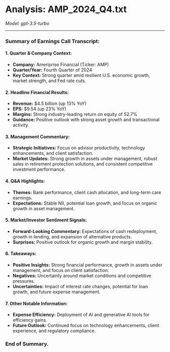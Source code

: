 # Analysis: AMP_2024_Q4.txt

*Model: gpt-3.5-turbo*

---

### Summary of Earnings Call Transcript:

#### 1. Quarter & Company Context:
- **Company:** Ameriprise Financial (Ticker: AMP)
- **Quarter/Year:** Fourth Quarter of 2024
- **Key Context:** Strong quarter amid resilient U.S. economic growth, market strength, and Fed rate cuts.

#### 2. Headline Financial Results:
- **Revenue:** $4.5 billion (up 13% YoY)
- **EPS:** $9.54 (up 23% YoY)
- **Margins:** Strong industry-leading return on equity of 52.7%
- **Guidance:** Positive outlook with strong asset growth and transactional activity.

#### 3. Management Commentary:
- **Strategic Initiatives:** Focus on advisor productivity, technology enhancements, and client satisfaction.
- **Market Updates:** Strong growth in assets under management, robust sales in retirement protection solutions, and consistent competitive investment performance.

#### 4. Q&A Highlights:
- **Themes:** Bank performance, client cash allocation, and long-term care earnings.
- **Expectations:** Stable NII, potential loan growth, and focus on organic growth in asset management.

#### 5. Market/Investor Sentiment Signals:
- **Forward-Looking Commentary:** Expectations of cash redeployment, growth in lending, and expansion of alternative products.
- **Surprises:** Positive outlook for organic growth and margin stability.

#### 6. Takeaways:
- **Positive Insights:** Strong financial performance, growth in assets under management, and focus on client satisfaction.
- **Negatives:** Uncertainty around market conditions and competitive pressures.
- **Uncertainties:** Impact of interest rate changes, potential for loan growth, and future expense management.

#### 7. Other Notable Information:
- **Expense Efficiency:** Deployment of AI and generative AI tools for efficiency gains.
- **Future Outlook:** Continued focus on technology enhancements, client experience, and regulatory compliance.

### End of Summary.